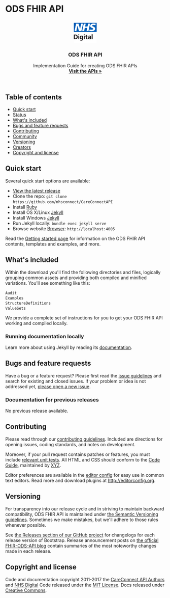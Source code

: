 # ODS FHIR API

<p align="center">
  <a href="https://v4-alpha.getbootstrap.com">
    <img src="images/logo.png" height=72>
  </a>

  <h3 align="center">ODS FHIR API</h3>

  <p align="center">
    Implementation Guide for creating ODS FHIR APIs
    <br>
    <a href="#"><strong>Visit the APIs &raquo;</strong></a>
  </p>
</p>

<br>

## Table of contents

- [Quick start](#quick-start)
- [Status](#status)
- [What's included](#whats-included)
- [Bugs and feature requests](#bugs-and-feature-requests)
- [Contributing](#contributing)
- [Community](#community)
- [Versioning](#versioning)
- [Creators](#creators)
- [Copyright and license](#copyright-and-license)

## Quick start

Several quick start options are available:

- [View the latest release]( )
- Clone the repo: `git clone https://github.com/nhsconnect/CareConnectAPI`
- Install [Ruby](https://www.ruby-lang.org/en/documentation/installation/#homebrew)
- Install OS X/Linux [Jekyll](https://jekyllrb.com/docs/installation/)
- Install Windows [Jekyll](https://jekyllrb.com/docs/windows/)
- Run Jekyll locally: `bundle exec jekyll serve`
- Browse website [Browser](http://localhost:4005): `http://localhost:4005`

Read the [Getting started page](#) for information on the ODS FHIR API contents, templates and examples, and more.

## What's included

Within the download you'll find the following directories and files, logically grouping common assets and providing both compiled and minified variations. You'll see something like this:

```
Audit
Examples
StructureDefinitions
ValueSets
```

We provide a complete set of instructions for you to get your ODS FHIR API working and compiled locally.

### Running documentation locally

Learn more about using Jekyll by reading its [documentation](https://jekyllrb.com/docs/home/).

## Bugs and feature requests

Have a bug or a feature request? Please first read the [issue guidelines](https://github.com/nhsconnect/FHIR-ODS-API/master/CONTRIBUTING.md#using-the-issue-tracker) and search for existing and closed issues. If your problem or idea is not addressed yet, [please open a new issue](https://github.com/nhsconnect/FHIR-ODS-API/issues/new).


### Documentation for previous releases

No previous release available.

## Contributing

Please read through our [contributing guidelines](). Included are directions for opening issues, coding standards, and notes on development.

Moreover, if your pull request contains patches or features, you must include [relevant unit tests](). All HTML and CSS should conform to the [Code Guide](), maintained by [XYZ]().

Editor preferences are available in the [editor config]() for easy use in common text editors. Read more and download plugins at <http://editorconfig.org>.


## Versioning

For transparency into our release cycle and in striving to maintain backward compatibility, ODS FHIR API is maintained under [the Semantic Versioning guidelines](http://semver.org/). Sometimes we make mistakes, but we'll adhere to those rules whenever possible.

See [the Releases section of our GitHub project](https://github.com/nhsconnect/FHIR-ODS-API/releases) for changelogs for each release version of Bootstrap. Release announcement posts on [the official FHIR-ODS-API blog](#) contain summaries of the most noteworthy changes made in each release.



## Copyright and license

Code and documentation copyright 2011-2017 the [CareConnect API Authors](#) and [NHS Digital](#) Code released under the [MIT License](#). Docs released under [Creative Commons](#).
